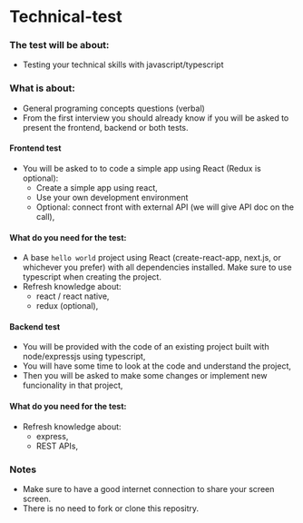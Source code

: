 # Technical-test

### The test will be about:
* Testing your technical skills with javascript/typescript

### What is about:
* General programing concepts questions (verbal)
* From the first interview you should already know if you will be asked to present the frontend, backend or both tests.

#### Frontend test
* You will be asked to to code a simple app using React (Redux is optional):
  * Create a simple app using react,
  * Use your own development environment
  * Optional: connect front with external API (we will give API doc on the call),

#### What do you need for the test:
* A base `hello world` project using React (create-react-app, next.js, or whichever you prefer) with all dependencies installed. Make sure to use typescript when creating the project.
* Refresh knowledge about:
  * react / react native, 
  * redux (optional),

#### Backend test
* You will be provided with the code of an existing project built with node/expressjs using typescript,
* You will have some time to look at the code and understand the project,
* Then you will be asked to make some changes or implement new funcionality in that project,

#### What do you need for the test:
* Refresh knowledge about:
  * express, 
  * REST APIs,

### Notes
* Make sure to have a good internet connection to share your screen screen.
* There is no need to fork or clone this repositry.
